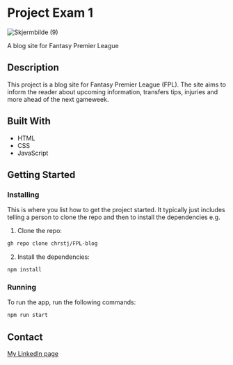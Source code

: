# Project Exam 1

![Skjermbilde (9)](https://user-images.githubusercontent.com/79081491/217915988-3f016595-226b-4b0b-8f11-81fe34bfc9e6.png)


A blog site for Fantasy Premier League

## Description

This project is a blog site for Fantasy Premier League (FPL). 
The site aims to inform the reader about upcoming information, transfers tips, injuries and more ahead of the next gameweek.

## Built With

- HTML
- CSS
- JavaScript

## Getting Started

### Installing

This is where you list how to get the project started. It typically just includes telling a person to clone the repo and then to install the dependencies e.g.

1. Clone the repo:

```bash
gh repo clone chrstj/FPL-blog
```

2. Install the dependencies:

```
npm install
```

### Running

To run the app, run the following commands:

```bash
npm run start
```

## Contact

[My LinkedIn page](https://www.linkedin.com/in/christoffer-stjernberg-276875204)


